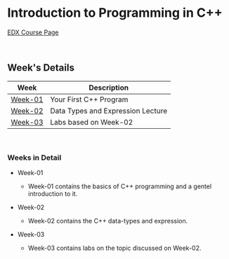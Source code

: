 # Introduction to Programming in C++

[EDX Course Page](https://www.edx.org/course/introduction-to-programming-in-c)

<br>

## Week's Details 

| Week | Description |
|---|---|
| [Week-01](/Course-01/Week-01) | Your First C++ Program |
| [Week-02](/Course-01/Week-02) | Data Types and Expression Lecture |
| [Week-03](/Course-01/Week-03) | Labs based on Week-02 |

<br>

### Weeks in Detail

- Week-01
    - Week-01 contains the basics of C++ programming and a gentel introduction to it.

- Week-02
    - Week-02 contains the C++ data-types and expression.

- Week-03
    - Week-03 contains labs on the topic discussed on Week-02.
